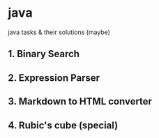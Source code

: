 # java

java tasks &amp; their solutions (maybe)

## 1. Binary Search
## 2. Expression Parser
## 3. Markdown to HTML converter
## 4. Rubic's cube (special) 
